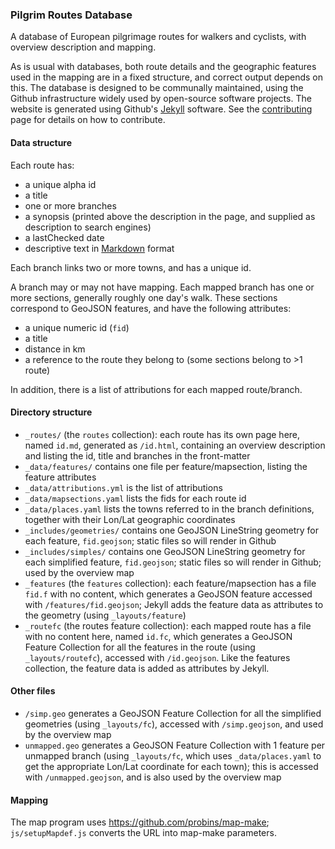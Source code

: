 ### Pilgrim Routes Database

A database of European pilgrimage routes for walkers and cyclists, with overview description and mapping.

As is usual with databases, both route details and the geographic features used in the mapping are in a fixed structure, and correct output depends on this. The database is designed to be communally maintained, using the Github infrastructure widely used by open-source software projects. The website is generated using Github's [Jekyll](http://jekyllrb.com/) software. See the [contributing](contributing.md) page for details on how to contribute.

#### Data structure
Each route has:
* a unique alpha id
* a title
* one or more branches
* a synopsis (printed above the description in the page, and supplied as description to search engines)
* a lastChecked date
* descriptive text in [Markdown](https://guides.github.com/features/mastering-markdown/) format

Each branch links two or more towns, and has a unique id.

A branch may or may not have mapping. Each mapped branch has one or more sections, generally roughly one day's walk. These sections correspond to GeoJSON features, and have the following attributes:
* a unique numeric id (`fid`)
* a title
* distance in km
* a reference to the route they belong to (some sections belong to >1 route)

In addition, there is a list of attributions for each mapped route/branch.

#### Directory structure

* `_routes/` (the `routes` collection): each route has its own page here, named `id.md`, generated as `/id.html`, containing an overview description and listing the id, title and branches in the front-matter
* `_data/features/` contains one file per feature/mapsection, listing the feature attributes
* `_data/attributions.yml` is the list of attributions
* `_data/mapsections.yaml` lists the fids for each route id
* `_data/places.yaml` lists the towns referred to in the branch definitions, together with their Lon/Lat geographic coordinates
* `_includes/geometries/` contains one GeoJSON LineString geometry for each feature, `fid.geojson`; static files so will render in Github
* `_includes/simples/` contains one GeoJSON LineString geometry for each simplified feature, `fid.geojson`; static files so will render in Github; used by the overview map
* `_features` (the `features` collection): each feature/mapsection has a file `fid.f` with no content, which generates a GeoJSON feature accessed with `/features/fid.geojson`; Jekyll adds the feature data as attributes to the geometry (using `_layouts/feature`)
* `_routefc` (the routes feature collection): each mapped route has a file with no content here, named `id.fc`, which generates a GeoJSON Feature Collection for all the features in the route (using `_layouts/routefc`), accessed with `/id.geojson`. Like the features collection, the feature data is added as attributes by Jekyll.

#### Other files

* `/simp.geo` generates a GeoJSON Feature Collection for all the simplified geometries (using `_layouts/fc`), accessed with `/simp.geojson`, and used by the overview map
* `unmapped.geo` generates a GeoJSON Feature Collection with 1 feature per unmapped branch (using `_layouts/fc`, which uses `_data/places.yaml` to get the appropriate Lon/Lat coordinate for each town); this is accessed with `/unmapped.geojson`, and is also used by the overview map

#### Mapping
The map program uses https://github.com/probins/map-make; `js/setupMapdef.js` converts the URL into map-make parameters.
